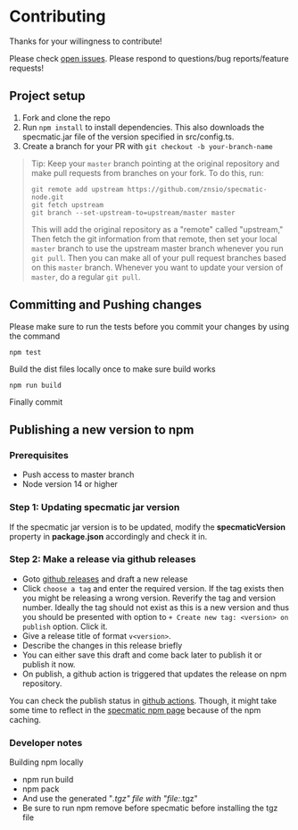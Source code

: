 # Contributing

Thanks for your willingness to contribute!

Please check [open issues](https://github.com/znsio/specmatic-node/issues?q=is%3Aopen+is%3Aissue). Please respond to questions/bug reports/feature requests!

## Project setup

1.  Fork and clone the repo
2.  Run `npm install` to install dependencies. This also downloads the specmatic.jar file of the version specified in src/config.ts.
3.  Create a branch for your PR with `git checkout -b your-branch-name`

> Tip: Keep your `master` branch pointing at the original repository and make
> pull requests from branches on your fork. To do this, run:
>
> ```
> git remote add upstream https://github.com/znsio/specmatic-node.git
> git fetch upstream
> git branch --set-upstream-to=upstream/master master
> ```
>
> This will add the original repository as a "remote" called "upstream," Then
> fetch the git information from that remote, then set your local `master`
> branch to use the upstream master branch whenever you run `git pull`. Then you
> can make all of your pull request branches based on this `master` branch.
> Whenever you want to update your version of `master`, do a regular `git pull`.

## Committing and Pushing changes

Please make sure to run the tests before you commit your changes by using the command

`npm test`

Build the dist files locally once to make sure build works

`npm run build`

Finally commit

## Publishing a new version to npm

### Prerequisites
* Push access to master branch 
* Node version 14 or higher

### Step 1: Updating specmatic jar version
If the specmatic jar version is to be updated, modify the __specmaticVersion__ property in __package.json__ accordingly and check it in.

### Step 2: Make a release via github releases
* Goto [github releases](https://github.com/znsio/specmatic-node/releases) and draft a new release
* Click `choose a tag` and enter the required version. If the tag exists then you might be releasing a wrong version. Reverify the tag and version number. Ideally the tag should not exist as this is a new version and thus you should be presented with option to `+ Create new tag: <version> on publish` option. Click it.
* Give a release title of format `v<version>`. 
* Describe the changes in this release briefly
* You can either save this draft and come back later to publish it or publish it now.
* On publish, a github action is triggered that updates the release on npm repository.

You can check the publish status in [github actions](https://github.com/znsio/specmatic-node/actions). Though, it might take some time to reflect in the [specmatic npm page](https://www.npmjs.com/package/specmatic) because of the npm caching.

### Developer notes

Building npm locally
* npm run build
* npm pack
* And use the generated "*.tgz" file with "file:*.tgz"
* Be sure to run npm remove before specmatic before installing the tgz file